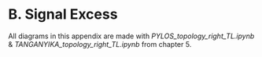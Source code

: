 # B. Signal Excess

All diagrams in this appendix are made with *PYLOS_topology_right_TL.ipynb* & *TANGANYIKA_topology_right_TL.ipynb* from chapter 5.
